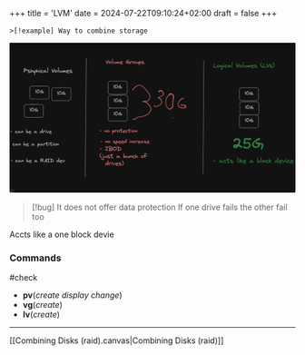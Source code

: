 +++
title = 'LVM'
date = 2024-07-22T09:10:24+02:00
draft = false
+++

    >[!example] Way to combine storage
![Pasted_image_20240427140250.png](/static/Pasted_image_20240427140250.png)

>[!bug] It does not offer data protection
>If one drive fails the other fail too 

Accts like a one block devie

### Commands
#check 
- **pv**(*create* *display* *change*) 
- **vg**(*create*)
- **lv**(*create*)

--- 
[[Combining Disks (raid).canvas|Combining Disks (raid)]]
